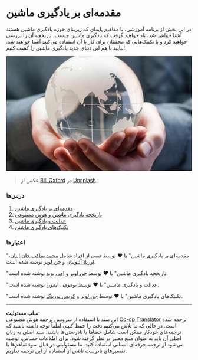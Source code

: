 <!--
CO_OP_TRANSLATOR_METADATA:
{
  "original_hash": "cf8ecc83f28e5b98051d2179eca08e08",
  "translation_date": "2025-09-03T23:26:18+00:00",
  "source_file": "1-Introduction/README.md",
  "language_code": "fa"
}
-->
# مقدمه‌ای بر یادگیری ماشین

در این بخش از برنامه آموزشی، با مفاهیم پایه‌ای که زیربنای حوزه یادگیری ماشین هستند آشنا خواهید شد، یاد خواهید گرفت که یادگیری ماشین چیست، تاریخچه آن را بررسی خواهید کرد و با تکنیک‌هایی که محققان برای کار با آن استفاده می‌کنند آشنا خواهید شد. بیایید با هم این دنیای جدید یادگیری ماشین را کشف کنیم!

![globe](../../../translated_images/globe.59f26379ceb40428672b4d9a568044618a2bf6292ecd53a5c481b90e3fa805eb.fa.jpg)
> عکس از <a href="https://unsplash.com/@bill_oxford?utm_source=unsplash&utm_medium=referral&utm_content=creditCopyText">Bill Oxford</a> در <a href="https://unsplash.com/s/photos/globe?utm_source=unsplash&utm_medium=referral&utm_content=creditCopyText">Unsplash</a>
  
### درس‌ها

1. [مقدمه‌ای بر یادگیری ماشین](1-intro-to-ML/README.md)
1. [تاریخچه یادگیری ماشین و هوش مصنوعی](2-history-of-ML/README.md)
1. [عدالت و یادگیری ماشین](3-fairness/README.md)
1. [تکنیک‌های یادگیری ماشین](4-techniques-of-ML/README.md)

### اعتبارها

"مقدمه‌ای بر یادگیری ماشین" با ♥️ توسط تیمی از افراد شامل [محمد ساکب خان اینان](https://twitter.com/Sakibinan)، [اورنلا آلتونیان](https://twitter.com/ornelladotcom) و [جن لوپر](https://twitter.com/jenlooper) نوشته شده است.

"تاریخچه یادگیری ماشین" با ♥️ توسط [جن لوپر](https://twitter.com/jenlooper) و [امی بوید](https://twitter.com/AmyKateNicho) نوشته شده است.

"عدالت و یادگیری ماشین" با ♥️ توسط [تومومی ایمورا](https://twitter.com/girliemac) نوشته شده است.

"تکنیک‌های یادگیری ماشین" با ♥️ توسط [جن لوپر](https://twitter.com/jenlooper) و [کریس نورینگ](https://twitter.com/softchris) نوشته شده است.

---

**سلب مسئولیت**:  
این سند با استفاده از سرویس ترجمه هوش مصنوعی [Co-op Translator](https://github.com/Azure/co-op-translator) ترجمه شده است. در حالی که ما تلاش می‌کنیم دقت را حفظ کنیم، لطفاً توجه داشته باشید که ترجمه‌های خودکار ممکن است شامل خطاها یا نادرستی‌ها باشند. سند اصلی به زبان اصلی آن باید به عنوان منبع معتبر در نظر گرفته شود. برای اطلاعات حساس، توصیه می‌شود از ترجمه حرفه‌ای انسانی استفاده کنید. ما مسئولیتی در قبال سوء تفاهم‌ها یا تفسیرهای نادرست ناشی از استفاده از این ترجمه نداریم.